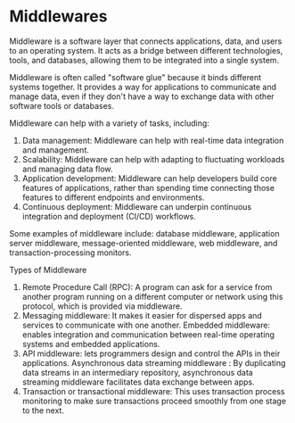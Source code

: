 # Middlewares

Middleware is a software layer that connects applications, data, and users to an operating system. It acts as a bridge between different technologies, tools, and databases, allowing them to be integrated into a single system.

Middleware is often called "software glue" because it binds different systems together. It provides a way for applications to communicate and manage data, even if they don't have a way to exchange data with other software tools or databases.

Middleware can help with a variety of tasks, including:
1. Data management: Middleware can help with real-time data integration and management. 
2. Scalability: Middleware can help with adapting to fluctuating workloads and managing data flow. 
3. Application development: Middleware can help developers build core features of applications, rather than spending time connecting those features to different endpoints and environments. 
4. Continuous deployment: Middleware can underpin continuous integration and deployment (CI/CD) workflows. 

Some examples of middleware include: database middleware, application server middleware, message-oriented middleware, web middleware, and transaction-processing monitors.


Types of Middleware

1. Remote Procedure Call (RPC): A program can ask for a service from another program running on a different computer or network using this protocol, which is provided via middleware.
2. Messaging middleware: It makes it easier for dispersed apps and services to communicate with one another.
Embedded middleware: enables integration and communication between real-time operating systems and embedded applications.
3. API middleware: lets programmers design and control the APIs in their applications.
Asynchronous data streaming middleware : By duplicating data streams in an intermediary repository, asynchronous data streaming middleware facilitates data exchange between apps.
4. Transaction or transactional middleware: This uses transaction process monitoring to make sure transactions proceed smoothly from one stage to the next.